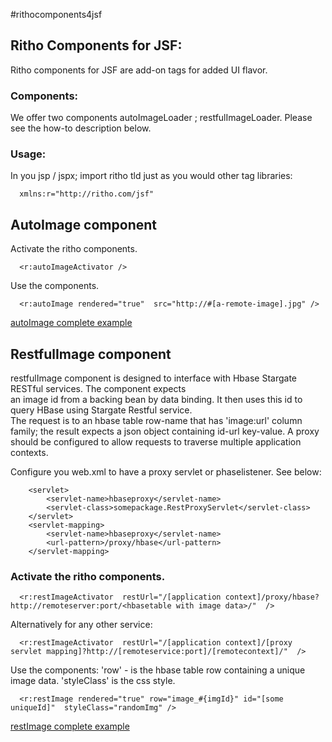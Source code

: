 #rithocomponents4jsf

 
## Ritho Components for JSF:


  Ritho components for JSF are add-on tags for added UI flavor.

### Components:
 
  We offer two components autoImageLoader ; restfulImageLoader. Please see the how-to description below.
  
### Usage:

  In you jsp / jspx; import ritho tld just as you would other tag libraries:
  
````
  xmlns:r="http://ritho.com/jsf"
````

## AutoImage component
 
  Activate the ritho components.

````
  <r:autoImageActivator />
````

  Use the components.

````
  <r:autoImage rendered="true"  src="http://#[a-remote-image].jpg" />
````

[ autoImage complete example](autoImage.md)

## RestfulImage component 
 
  restfulImage component is designed to interface with Hbase Stargate RESTful services. The component expects \
  an image id from a backing bean by data binding. It then uses this id to query HBase using Stargate Restful service.\
  The request is to an hbase table row-name that has 'image:url' column family; the result expects a json object containing  id-url key-value.
  A proxy should be configured to allow requests to traverse multiple application contexts.  
 
  Configure you web.xml to have a proxy servlet or phaselistener. See below:
  
````
	<servlet>
		<servlet-name>hbaseproxy</servlet-name>
		<servlet-class>somepackage.RestProxyServlet</servlet-class>
	</servlet>
	<servlet-mapping>
		<servlet-name>hbaseproxy</servlet-name>
		<url-pattern>/proxy/hbase</url-pattern>
	</servlet-mapping>
````
  
### Activate the ritho components.

````
  <r:restImageActivator  restUrl="/[application context]/proxy/hbase?http://remoteserver:port/<hbasetable with image data>/"  />
````

  Alternatively for any other service:
  
````
  <r:restImageActivator  restUrl="/[application context]/[proxy servlet mapping]?http://[remoteservice:port]/[remotecontext]/"  />
````

  Use the components: 'row' - is the hbase table row containing a unique image data. 'styleClass' is the css style.

````
  <r:restImage rendered="true" row="image_#{imgId}" id="[some uniqueId]"  styleClass="randomImg" />
````



  [ restImage complete example](restImage.md)
